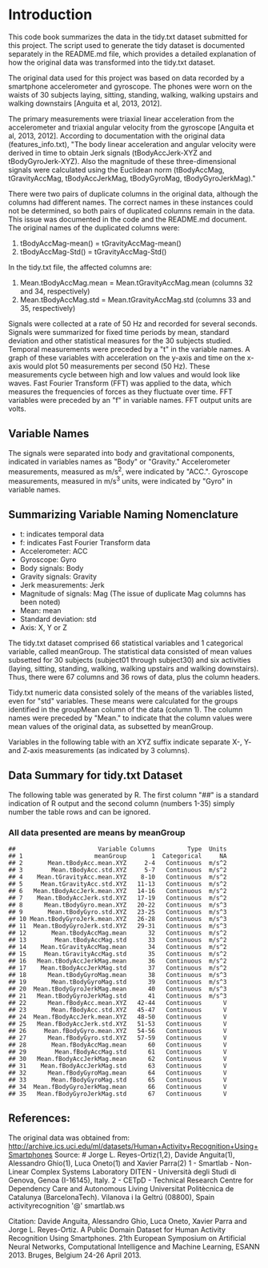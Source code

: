 Introduction
============

This code book summarizes the data in the tidy.txt dataset submitted for this project. The script used to generate the tidy dataset is documented separately in the README.md file, which provides a detailed explanation of how the original data was transformed into the tidy.txt dataset.

The original data used for this project was based on data recorded by a smartphone accelerometer and gyroscope. The phones were worn on the waists of 30 subjects laying, sitting, standing, walking, walking upstairs and walking downstairs [Anguita et al, 2013, 2012].

The primary measurements were triaxial linear acceleration from the accelerometer and triaxial angular velocity from the gyroscope [Anguita et al, 2013, 2012]. According to documentation with the original data (features\_info.txt), "The body linear acceleration and angular velocity were derived in time to obtain Jerk signals (tBodyAccJerk-XYZ and tBodyGyroJerk-XYZ). Also the magnitude of these three-dimensional signals were calculated using the Euclidean norm (tBodyAccMag, tGravityAccMag, tBodyAccJerkMag, tBodyGyroMag, tBodyGyroJerkMag)."

There were two pairs of duplicate columns in the original data, although the columns had different names. The correct names in these instances could not be determined, so both pairs of duplicated columns remain in the data. This issue was documented in the code and the README.md document. The original names of the duplicated columns were:

1.  tBodyAccMag-mean() = tGravityAccMag-mean()
2.  tBodyAccMag-Std() = tGravityAccMag-Std()

In the tidy.txt file, the affected columns are:

1.  Mean.tBodyAccMag.mean = Mean.tGravityAccMag.mean (columns 32 and 34, respectively)
2.  Mean.tBodyAccMag.std = Mean.tGravityAccMag.std (columns 33 and 35, respectively)

Signals were collected at a rate of 50 Hz and recorded for several seconds. Signals were summarized for fixed time periods by mean, standard deviation and other statistical measures for the 30 subjects studied. Temporal measurements were preceded by a "t" in the variable names. A graph of these variables with acceleration on the y-axis and time on the x-axis would plot 50 measurements per second (50 Hz). These measurements cycle between high and low values and would look like waves. Fast Fourier Transform (FFT) was applied to the data, which measures the frequencies of forces as they fluctuate over time. FFT variables were preceded by an "f" in variable names. FFT output units are volts.

Variable Names
--------------

The signals were separated into body and gravitational components, indicated in variables names as "Body" or "Gravity." Accelerometer measurements, measured as m/s<sup>2</sup>, were indicated by "ACC.". Gyroscope measurements, measured in m/s<sup>3</sup> units, were indicated by "Gyro" in variable names.

Summarizing Variable Naming Nomenclature
----------------------------------------

-   t: indicates temporal data
-   f: indicates Fast Fourier Transform data
-   Accelerometer: ACC
-   Gyroscope: Gyro
-   Body signals: Body
-   Gravity signals: Gravity
-   Jerk measurements: Jerk
-   Magnitude of signals: Mag (The issue of duplicate Mag columns has been noted)
-   Mean: mean
-   Standard deviation: std
-   Axis: X, Y or Z

The tidy.txt dataset comprised 66 statistical variables and 1 categorical variable, called meanGroup. The statistical data consisted of mean values subsetted for 30 subjects (subject01 through subject30) and six activities (laying, sitting, standing, walking, walking upstairs and walking downstairs). Thus, there were 67 columns and 36 rows of data, plus the column headers.

Tidy.txt numeric data consisted solely of the means of the variables listed, even for "std" variables. These means were calculated for the groups identified in the groupMean column of the data (column 1). The column names were preceded by "Mean." to indicate that the column values were mean values of the original data, as subsetted by meanGroup.

Variables in the following table with an XYZ suffix indicate separate X-, Y- and Z-axis measurements (as indicated by 3 columns).

Data Summary for tidy.txt Dataset
---------------------------------

The following table was generated by R. The first column "\#\#" is a standard indication of R output and the second column (numbers 1-35) simply number the table rows and can be ignored.

### All data presented are means by meanGroup

    ##                       Variable Columns         Type  Units
    ## 1                    meanGroup       1  Categorical     NA
    ## 2       Mean.tBodyAcc.mean.XYZ     2-4   Continuous  m/s^2
    ## 3        Mean.tBodyAcc.std.XYZ     5-7   Continuous  m/s^2
    ## 4    Mean.tGravityAcc.mean.XYZ    8-10   Continuous  m/s^2
    ## 5     Mean.tGravityAcc.std.XYZ   11-13   Continuous  m/s^2
    ## 6   Mean.tBodyAccJerk.mean.XYZ   14-16   Continuous  m/s^2
    ## 7    Mean.tBodyAccJerk.std.XYZ   17-19   Continuous  m/s^2
    ## 8      Mean.tBodyGyro.mean.XYZ   20-22   Continuous  m/s^3
    ## 9       Mean.tBodyGyro.std.XYZ   23-25   Continuous  m/s^3
    ## 10 Mean.tBodyGyroJerk.mean.XYZ   26-28   Continuous  m/s^3
    ## 11  Mean.tBodyGyroJerk.std.XYZ   29-31   Continuous  m/s^3
    ## 12       Mean.tBodyAccMag.mean      32   Continuous  m/s^2
    ## 13        Mean.tBodyAccMag.std      33   Continuous  m/s^2
    ## 14    Mean.tGravityAccMag.mean      34   Continuous  m/s^2
    ## 15     Mean.tGravityAccMag.std      35   Continuous  m/s^2
    ## 16   Mean.tBodyAccJerkMag.mean      36   Continuous  m/s^2
    ## 17    Mean.tBodyAccJerkMag.std      37   Continuous  m/s^2
    ## 18      Mean.tBodyGyroMag.mean      38   Continuous  m/s^3
    ## 19       Mean.tBodyGyroMag.std      39   Continuous  m/s^3
    ## 20  Mean.tBodyGyroJerkMag.mean      40   Continuous  m/s^3
    ## 21   Mean.tBodyGyroJerkMag.std      41   Continuous  m/s^3
    ## 22      Mean.fBodyAcc.mean.XYZ   42-44   Continuous      V
    ## 23       Mean.fBodyAcc.std.XYZ   45-47   Continuous      V
    ## 24  Mean.fBodyAccJerk.mean.XYZ   48-50   Continuous      V
    ## 25   Mean.fBodyAccJerk.std.XYZ   51-53   Continuous      V
    ## 26     Mean.fBodyGyro.mean.XYZ   54-56   Continuous      V
    ## 27      Mean.fBodyGyro.std.XYZ   57-59   Continuous      V
    ## 28       Mean.fBodyAccMag.mean      60   Continuous      V
    ## 29        Mean.fBodyAccMag.std      61   Continuous      V
    ## 30   Mean.fBodyAccJerkMag.mean      62   Continuous      V
    ## 31    Mean.fBodyAccJerkMag.std      63   Continuous      V
    ## 32      Mean.fBodyGyroMag.mean      64   Continuous      V
    ## 33       Mean.fBodyGyroMag.std      65   Continuous      V
    ## 34  Mean.fBodyGyroJerkMag.mean      66   Continuous      V
    ## 35   Mean.fBodyGyroJerkMag.std      67   Continuous      V

References:
-----------

The original data was obtained from: <http://archive.ics.uci.edu/ml/datasets/Human+Activity+Recognition+Using+Smartphones> Source: \# Jorge L. Reyes-Ortiz(1,2), Davide Anguita(1), Alessandro Ghio(1), Luca Oneto(1) and Xavier Parra(2) 1 - Smartlab - Non-Linear Complex Systems Laboratory DITEN - Università degli Studi di Genova, Genoa (I-16145), Italy. 2 - CETpD - Technical Research Centre for Dependency Care and Autonomous Living Universitat Politècnica de Catalunya (BarcelonaTech). Vilanova i la Geltrú (08800), Spain activityrecognition '@' smartlab.ws

Citation: Davide Anguita, Alessandro Ghio, Luca Oneto, Xavier Parra and Jorge L. Reyes-Ortiz. A Public Domain Dataset for Human Activity Recognition Using Smartphones. 21th European Symposium on Artificial Neural Networks, Computational Intelligence and Machine Learning, ESANN 2013. Bruges, Belgium 24-26 April 2013.
